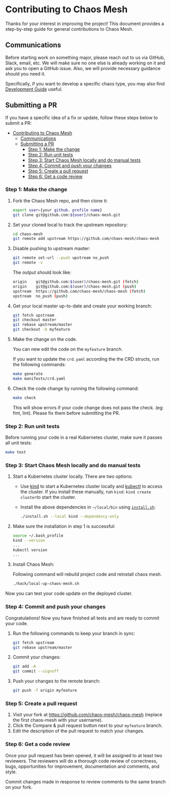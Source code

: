 # Contributing to Chaos Mesh

Thanks for your interest in improving the project! This document provides a step-by-step guide for general contributions to Chaos Mesh.

## Communications

Before starting work on something major, please reach out to us via GitHub, Slack, email, etc. We will make sure no one else is already working on it and ask you to open a GitHub issue. Also, we will provide necessary guidance should you need it.

Specifically, if you want to develop a specific chaos type, you may also find [Development Guide](https://chaos-mesh.org/docs/developer-guide-overview) useful.

## Submitting a PR

If you have a specific idea of a fix or update, follow these steps below to submit a PR:

- [Contributing to Chaos Mesh](#contributing-to-chaos-mesh)
  - [Communications](#communications)
  - [Submitting a PR](#submitting-a-pr)
    - [Step 1: Make the change](#step-1-make-the-change)
    - [Step 2: Run unit tests](#step-2-run-unit-tests)
    - [Step 3: Start Chaos Mesh locally and do manual tests](#step-3-start-chaos-mesh-locally-and-do-manual-tests)
    - [Step 4: Commit and push your changes](#step-4-commit-and-push-your-changes)
    - [Step 5: Create a pull request](#step-5-create-a-pull-request)
    - [Step 6: Get a code review](#step-6-get-a-code-review)

### Step 1: Make the change

1. Fork the Chaos Mesh repo, and then clone it:

   ```bash
   export user={your github. profile name}
   git clone git@github.com:${user}/chaos-mesh.git
   ```

2. Set your cloned local to track the upstream repository:

   ```bash
   cd chaos-mesh
   git remote add upstream https://github.com/chaos-mesh/chaos-mesh
   ```

3. Disable pushing to upstream master:

   ```bash
   git remote set-url --push upstream no_push
   git remote -v
   ```

   The output should look like:

   ```bash
   origin    git@github.com:$(user)/chaos-mesh.git (fetch)
   origin    git@github.com:$(user)/chaos-mesh.git (push)
   upstream  https://github.com/chaos-mesh/chaos-mesh (fetch)
   upstream  no_push (push)
   ```

4. Get your local master up-to-date and create your working branch:

   ```bash
   git fetch upstream
   git checkout master
   git rebase upstream/master
   git checkout -b myfeature
   ```

5. Make the change on the code.

   You can new edit the code on the `myfeature` branch.

   If you want to update the `crd.yaml` according the the CRD structs, run the following commands:

   ```bash
   make generate
   make manifests/crd.yaml
   ```

6. Check the code change by running the following command:

   ```bash
   make check
   ```

   This will show errors if your code change does not pass the check. (eg: fmt, lint). Please fix them before submitting the PR.

### Step 2: Run unit tests

Before running your code in a real Kubernetes cluster, make sure it passes all unit tests:

```bash
make test
```

### Step 3: Start Chaos Mesh locally and do manual tests

1. Start a Kubernetes cluster locally. There are two options:

   - Use [kind](https://kind.sigs.k8s.io/docs/user/quick-start/#installation) to start a Kubernetes cluster locally and [kubectl](https://kubernetes.io/docs/reference/kubectl/overview/) to access the cluster. If you install these manually, run `kind`: `kind create cluster`to start the cluster.

   - Install the above dependencies in `~/local/bin` using [`install.sh`](https://github.com/chaos-mesh/chaos-mesh/blob/master/install.sh):

     ```bash
     ./install.sh --local kind --dependency-only
     ```

2. Make sure the installation in step 1 is successful:

   ```bash
   source ~/.bash_profile
   kind --version
   ...
   kubectl version
   ...
   ```

3. Install Chaos Mesh:

   Following command will rebuild project code and reinstall chaos mesh.

   ```bash
   ./hack/local-up-chaos-mesh.sh
   ```

Now you can test your code update on the deployed cluster.

### Step 4: Commit and push your changes

Congratulations! Now you have finished all tests and are ready to commit your code.

1. Run the following commands to keep your branch in sync:

   ```bash
   git fetch upstream
   git rebase upstream/master
   ```

2. Commit your changes:

   ```bash
   git add -A
   git commit --signoff
   ```

3. Push your changes to the remote branch:

   ```bash
   git push -f origin myfeature
   ```

### Step 5: Create a pull request

1. Visit your fork at <https://github.com/chaos-mesh/chaos-mesh> (replace the first chaos-mesh with your username).
2. Click the Compare & pull request button next to your `myfeature` branch.
3. Edit the description of the pull request to match your changes.

### Step 6: Get a code review

Once your pull request has been opened, it will be assigned to at least two reviewers. The reviewers will do a thorough code review of correctness, bugs, opportunities for improvement, documentation and comments, and style.

Commit changes made in response to review comments to the same branch on your fork.
